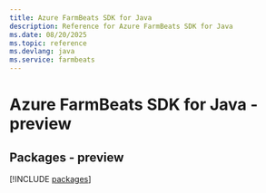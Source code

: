 ```yaml
---
title: Azure FarmBeats SDK for Java
description: Reference for Azure FarmBeats SDK for Java
ms.date: 08/20/2025
ms.topic: reference
ms.devlang: java
ms.service: farmbeats
---
```

# Azure FarmBeats SDK for Java - preview
## Packages - preview
[!INCLUDE [packages](farmbeats-index.md)]
